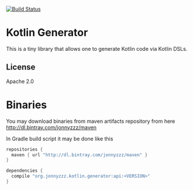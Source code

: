 [![Build Status](https://travis-ci.org/jonnyzzz/kotlin.generator.svg?branch=master)](https://travis-ci.org/jonnyzzz/kotlin.generator)

Kotlin Generator
================

This is a tiny library that allows one to generate
Kotlin code  via Kotlin DSLs.


License
-------

Apache 2.0


Binaries
========

You may download binaries from maven artifacts repository from here
http://dl.bintray.com/jonnyzzz/maven

In Gradle build script it may be done like this
```gradle
repositories {
  maven { url "http://dl.bintray.com/jonnyzzz/maven" }
}

dependencies {
  compile "org.jonnyzzz.kotlin.generator:api:<VERSION>"
}
```

